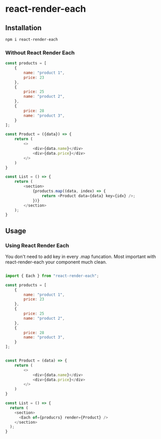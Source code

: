 ﻿# react-render-each

## Installation

```bash
npm i react-render-each
```

### Without React Render Each

```javascript
const products = [
    {
        name: "product 1",
        price: 23
    },
    {
        price: 25
        name: "product 2",
    },
    {
        price: 28
        name: "product 3",
    }
];

const Product = ({data}) => {
    return (
        <>
            <div>{data.name}</div>
            <div>{data.price}</div>
        </>
    )
}

const List = () => {
    return (
        <section>
            {products.map((data, index) => {
                return <Product data={data} key={idx} />;
            })}
        </section>
    );
}
```

## Usage

### Using React Render Each

You don't need to add key in every .map funcation.
Most important with react-render-each your component much clean.
````javascript

import { Each } from "react-render-each";

const products = [
    {
        name: "product 1",
        price: 23
    },
    {
        price: 25
        name: "product 2",
    },
    {
        price: 28
        name: "product 3",
    }
];


const Product = (data) => {
    return (
        <>
            <div>{data.name}</div>
            <div>{data.price}</div>
        </>
    )
}

const List = () => {
  return (
    <section>
      <Each of={producrs} render={Product} />
    </section>
  );
}

````

